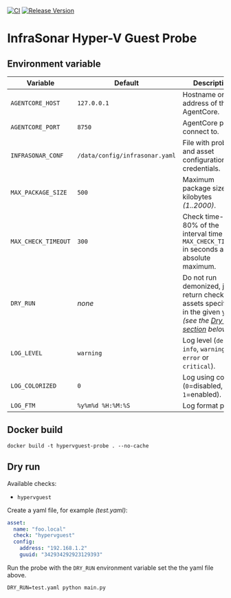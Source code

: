[![CI](https://github.com/infrasonar/hypervguest-probe/workflows/CI/badge.svg)](https://github.com/infrasonar/hypervguest-probe/actions)
[![Release Version](https://img.shields.io/github/release/infrasonar/hypervguest-probe)](https://github.com/infrasonar/hypervguest-probe/releases)

# InfraSonar Hyper-V Guest Probe

## Environment variable

Variable            | Default                        | Description
------------------- | ------------------------------ | ------------
`AGENTCORE_HOST`    | `127.0.0.1`                    | Hostname or Ip address of the AgentCore.
`AGENTCORE_PORT`    | `8750`                         | AgentCore port to connect to.
`INFRASONAR_CONF`   | `/data/config/infrasonar.yaml` | File with probe and asset configuration like credentials.
`MAX_PACKAGE_SIZE`  | `500`                          | Maximum package size in kilobytes _(1..2000)_.
`MAX_CHECK_TIMEOUT` | `300`                          | Check time-out is 80% of the interval time with `MAX_CHECK_TIMEOUT` in seconds as absolute maximum.
`DRY_RUN`           | _none_                         | Do not run demonized, just return checks and assets specified in the given yaml _(see the [Dry run section](#dry-run) below)_.
`LOG_LEVEL`         | `warning`                      | Log level (`debug`, `info`, `warning`, `error` or `critical`).
`LOG_COLORIZED`     | `0`                            | Log using colors (`0`=disabled, `1`=enabled).
`LOG_FTM`           | `%y%m%d %H:%M:%S`              | Log format prefix.

## Docker build

```
docker build -t hypervguest-probe . --no-cache
```

## Dry run

Available checks:
- `hypervguest`

Create a yaml file, for example _(test.yaml)_:

```yaml
asset:
  name: "foo.local"
  check: "hypervguest"
  config:
    address: "192.168.1.2"
    guuid: "342934292923129393"
```

Run the probe with the `DRY_RUN` environment variable set the the yaml file above.

```
DRY_RUN=test.yaml python main.py
```
